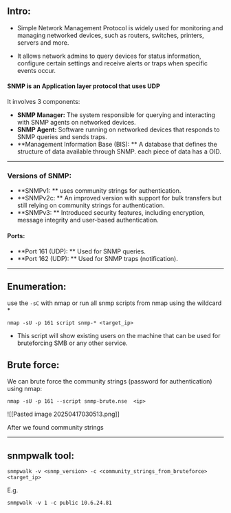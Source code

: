 ## **Intro:**

- Simple Network Management Protocol is widely used for monitoring and managing networked devices, such as routers, switches, printers, servers and more.  
 

- It allows network admins to query devices for status information, configure certain settings and receive alerts or traps when specific events occur.


#### **SNMP is an Application layer protocol that uses UDP**
It involves 3 components:
- **SNMP Manager:** The system responsible for querying and interacting with SNMP agents on networked devices.
- **SNMP Agent:** Software running on networked devices that responds to SNMP queries and sends traps.
- **Management Information Base (BIS): ** A database that defines the structure of data available through SNMP. each piece of data has a OID.





---

### Versions of SNMP:
- **SNMPv1: ** uses community strings for authentication.
- **SNMPv2c: ** An improved version with support for bulk transfers but still relying on community strings for authentication.
- **SNMPv3: ** Introduced security features, including encryption, message integrity and user-based authentication.

#### Ports:
- **Port 161 (UDP): ** Used for SNMP queries.
- **Port 162 (UDP): ** Used for SNMP traps (notification).



---






## **Enumeration:**

use the `-sC` with nmap or run all snmp scripts from nmap using the wildcard *

	nmap -sU -p 161 script snmp-* <target_ip> 

- This script will show existing users on the machine that can be used for bruteforcing SMB or any other service.
## **Brute force:**

We can brute force the community strings (password for authentication) using nmap:

	nmap -sU -p 161 --script snmp-brute.nse  <ip>


![[Pasted image 20250417030513.png]]

After we found community strings 

---
## **snmpwalk tool:**

	snmpwalk -v <snmp_version> -c <community_strings_from_bruteforce> <target_ip>   

E.g.

	snmpwalk -v 1 -c public 10.6.24.81